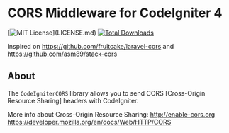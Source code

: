 # CORS Middleware for CodeIgniter 4

[![MIT License](https://img.shields.io/apm/l/atomic-design-ui.svg?)](LICENSE.md)  
[![Total Downloads](https://img.shields.io/github/downloads/atom/atom/total.svg?style=flat)]()  

Inspired on https://github.com/fruitcake/laravel-cors and  https://github.com/asm89/stack-cors

## About

The `CodeIgniterCORS` library allows you to send CORS [Cross-Origin Resource Sharing] headers with CodeIgniter.  

More info about Cross-Origin Resource Sharing:
http://enable-cors.org  
https://developer.mozilla.org/en/docs/Web/HTTP/CORS
